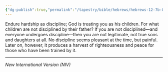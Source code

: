 ```yaml
---
{"dg-publish":true,"permalink":"/tapestry/bible/hebrews/hebrews-12-7b-8-11/","title":"Hebrews 12:7b,8,11","tags":["bible-verse","bible-verse"],"dgHomeLink":true,"dgShowLocalGraph":true,"dgEnableSearch":true}
---
```


Endure hardship as discipline; God is treating you as his children. For what children are not disciplined by their father?
If you are not disciplined—and everyone undergoes discipline—then you are not legitimate, not true sons and daughters at all.
No discipline seems pleasant at the time, but painful. Later on, however, it produces a harvest of righteousness and peace for those who have been trained by it.

---
*New International Version (NIV)*